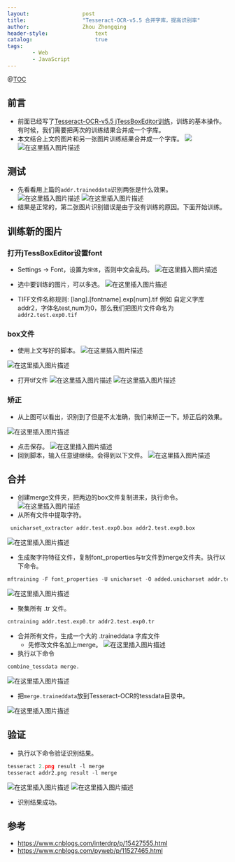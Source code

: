```yaml
---
layout:					post
title:					"Tesseract-OCR-v5.5 合并字库，提高识别率"
author:					Zhou Zhongqing
header-style:				text
catalog:					true
tags:
		- Web
		- JavaScript
---
```

@[TOC](目录)
## 前言
- 前面已经写了[Tesseract-OCR-v5.5 jTessBoxEditor训练](https://blog.csdn.net/baidu_19473529/article/details/144111835)，训练的基本操作。有时候，我们需要把两次的训练结果合并成一个字库。
- 本文结合上文的图片和另一张图片训练结果合并成一个字库。
![](https://i-blog.csdnimg.cn/direct/50e28f073be944598087a0dd367b3cfe.png)
![在这里插入图片描述](https://i-blog.csdnimg.cn/direct/9ec1f83ca35c493bb81fb4a24d163b01.png)

## 测试

- 先看看用上篇的`addr.traineddata`识别两张是什么效果。
![在这里插入图片描述](https://i-blog.csdnimg.cn/direct/6c6d83c57161451ca59e5ef9539d6b7b.png)
![在这里插入图片描述](https://i-blog.csdnimg.cn/direct/e63f5d3b531c4936b5dca5fba752556c.png)
- 结果是正常的，第二张图片识别错误是由于没有训练的原因。下面开始训练。

## 训练新的图片
### 打开jTessBoxEditor设置font
- Settings -> Font，设置为`宋体`，否则中文会乱码。
![在这里插入图片描述](https://i-blog.csdnimg.cn/direct/8d0195261a3f416e9caa21da898a2aea.png)

- 选中要训练的图片，可以多选。
![在这里插入图片描述](https://i-blog.csdnimg.cn/direct/0ba8a6d2a4334756ad0f0ca2e2cfb701.png)
- TIFF文件名称规则:
[lang].[fontname].exp[num].tif
例如 自定义字库 addr2，字体名test,num为0，那么我们把图片文件命名为 `addr2.test.exp0.tif`
### box文件
- 使用上文写好的脚本。
![在这里插入图片描述](https://i-blog.csdnimg.cn/direct/e8326454286641ccb3d97cc3134cc1a4.png)

![在这里插入图片描述](https://i-blog.csdnimg.cn/direct/0683c747c963438882299104ce4dd1c6.png)
- 打开tif文件
![在这里插入图片描述](https://i-blog.csdnimg.cn/direct/90a9ac6bb28e4403997c34053efde064.png)
![在这里插入图片描述](https://i-blog.csdnimg.cn/direct/b6ee47b88de340bf995ec504a92671cc.png)
### 矫正
- 从上图可以看出，识别到了但是不太准确，我们来矫正一下。矫正后的效果。

![在这里插入图片描述](https://i-blog.csdnimg.cn/direct/b2e6a70be19c4c5a8c135b60fc3e3bfa.png)

- 点击保存。
![在这里插入图片描述](https://i-blog.csdnimg.cn/direct/cfe6c05677234625980e08428a489cb2.png)
- 回到脚本，输入任意键继续。会得到以下文件。
![在这里插入图片描述](https://i-blog.csdnimg.cn/direct/93bcec4cbcdb4b1c9ae17e797c385f3f.png)
## 合并
- 创建merge文件夹，把两边的box文件复制进来，执行命令。
![在这里插入图片描述](https://i-blog.csdnimg.cn/direct/b3cbec669b9b468b91c66e103964a959.png)
- 从所有文件中提取字符。
```python
 unicharset_extractor addr.test.exp0.box addr2.test.exp0.box
```
![在这里插入图片描述](https://i-blog.csdnimg.cn/direct/4c4ff740a4c340e59de83d677dbd874d.png)
- 生成聚字符特征文件，复制font_properties与tr文件到merge文件夹。执行以下命令。

```python
mftraining -F font_properties -U unicharset -O added.unicharset addr.test.exp0.tr addr2.test.exp0.tr
```

![在这里插入图片描述](https://i-blog.csdnimg.cn/direct/112f560ae4ef43f69616046f8433da87.png)
- 聚集所有 .tr 文件。
```python
cntraining addr.test.exp0.tr addr2.test.exp0.tr

```

- 合并所有文件，生成一个大的 .traineddata 字库文件
	- 先修改文件名加上merge。
![在这里插入图片描述](https://i-blog.csdnimg.cn/direct/57a6ee923d25436bb0b494b803964d9c.png)
- 执行以下命令

```python
combine_tessdata merge.
```

![在这里插入图片描述](https://i-blog.csdnimg.cn/direct/2414f4f3906b4184b9c46ad0c2597c55.png)

- 把`merge.traineddata`放到Tesseract-OCR的tessdata目录中。

![在这里插入图片描述](https://i-blog.csdnimg.cn/direct/6d96d9796c624344826ca2a5bbb657e7.png)
## 验证
- 执行以下命令验证识别结果。

```python
tesseract 2.png result -l merge
tesseract addr2.png result -l merge
```
![在这里插入图片描述](https://i-blog.csdnimg.cn/direct/18b1c96af17a4b7aa6cc95c2ed782e23.png)
![在这里插入图片描述](https://i-blog.csdnimg.cn/direct/423df0d951bf4b1f9a82bae8c6241bfe.png)

- 识别结果成功。



## 参考
- https://www.cnblogs.com/interdrp/p/15427555.html
- https://www.cnblogs.com/pyweb/p/11527465.html

